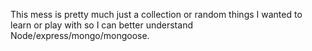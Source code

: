 This mess is pretty much just a collection or random things I wanted to learn or play with so I can better understand Node/express/mongo/mongoose.
